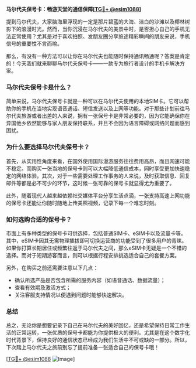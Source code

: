 **马尔代夫保号卡：畅游天堂的通信保障[[TG💪+ @esim1088](https://t.me/s/esim1088)]**

提到马尔代夫，大家脑海里浮现的一定是那片碧蓝的大海、洁白的沙滩以及椰林树影下的浪漫时光。然而，当你沉浸在马尔代夫的美景中时，是否担心自己的手机无法正常使用？尤其是对于喜欢拍照、发朋友圈分享旅途精彩瞬间的朋友来说，手机信号的重要性不言而喻。

那么，有没有一种方法可以让你在马尔代夫也能随时保持通讯畅通呢？答案是肯定的！今天我们就来聊聊马尔代夫保号卡——一款专为旅行者设计的手机卡解决方案。

### 马尔代夫保号卡是什么？

简单来说，马尔代夫保号卡就是一种可以在马尔代夫使用的本地SIM卡。它可以帮助你的手机在当地实现语音通话、短信发送以及上网等功能。对于那些计划前往马尔代夫旅游或者出差的人来说，拥有一张保号卡是非常必要的，因为它能确保你在异国他乡依然能够与家人朋友保持联系，并且不会因为语言障碍或网络问题而感到困扰。

### 为什么要选择马尔代夫保号卡？

首先，从实用性角度来看，在国外使用国际漫游服务往往费用高昂，而且网速可能不稳定。而购买一张当地的保号卡则可以大幅降低通信成本，同时享受更加快速稳定的网络体验。其次，对于一些需要处理工作事务的人来说，及时获取信息、回复邮件等都是必不可少的环节，这时候一张可靠的保号卡就显得尤为重要了。

此外，随着现代人越来越依赖社交媒体平台分享生活点滴，一张支持高速上网功能的保号卡还能让你随时随地上传美照视频，记录下每一个难忘时刻。

### 如何选购合适的保号卡？

市面上有多种类型的保号卡可供选择，包括普通SIM卡、eSIM卡以及流量卡等。其中，eSIM卡因其无需物理插拔即可切换运营商的功能受到了很多用户的青睐。如果你打算长期居住或频繁往返于马尔代夫之间，那么eSIM卡无疑是一个不错的选择。而对于短期游客而言，则可以根据行程安排挑选适合自己的套餐方案。

另外，在购买之前还需要注意以下几点：
- 确认所选产品是否包含所需的服务内容（如语音通话、数据流量）；
- 查看有效期及激活方式；
- 关注客服支持情况以便遇到问题时能够快速解决。

### 总结

总之，无论你是想要记录下自己在马尔代夫的美好回忆，还是希望保持日常工作生活的正常运转，一张优质的保号卡都能为你提供极大的便利。尤其是在这个数字化时代背景下，保持良好的通信状态已经成为我们生活中不可或缺的一部分。所以，下次踏上马尔代夫之旅前别忘了提前准备一张适合自己的保号卡哦！

[[TG💪+ @esim1088](https://t.me/s/esim1088) ![Image](https://i.postimg.cc/4NQfJmqS/Snipaste-2025-05-13-00-14-12.png)]